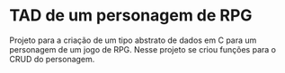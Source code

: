 # TAD de um personagem de RPG
 Projeto para a criação de um tipo abstrato de dados em C para um personagem de um jogo de RPG. Nesse projeto se criou funções para o CRUD do personagem.
